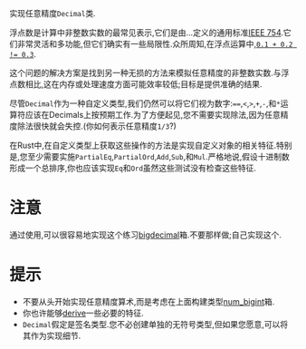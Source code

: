 实现任意精度`Decimal`类.

浮点数是计算中非整数实数的最常见表示,它们是由...定义的通用标准[IEEE 754](https://en.wikipedia.org/wiki/IEEE_754).它们非常灵活和多功能,但它们确实有一些局限性.众所周知,在浮点运算中,[`0.1 + 0.2 != 0.3`](http://0.30000000000000004.com/).

这个问题的解决方案是找到另一种无损的方法来模拟任意精度的非整数实数.与浮点数相比,这在内存或处理速度方面可能效率较低;目标是提供准确的结果.

尽管`Decimal`作为一种自定义类型,我们仍然可以将它们视为数字:`==`,`<`,`>`,`+`,`-`,和`*`运算符应该在Decimals上按预期工作.为了方便起见,您不需要实现除法,因为任意精度除法很快就会失控.(你如何表示任意精度`1/3`?)

在Rust中,在自定义类型上获取这些操作的方法是实现自定义对象的相关特征.特别是,您至少需要实施`PartialEq`,`PartialOrd`,`Add`,`Sub`,和`Mul`.严格地说,假设十进制数形成一个总排序,你也应该实现`Eq`和`Ord`虽然这些测试没有检查这些特征.

# 注意

通过使用,可以很容易地实现这个练习[bigdecimal](https://crates.io/crates/bigdecimal)箱.不要那样做;自己实现这个.

# 提示

-   不要从头开始实现任意精度算术,而是考虑在上面构建类型[num_bigint](https://crates.io/crates/num-bigint)箱.
-   你也许能够[derive](https://doc.rust-lang.org/book/appendix-03-derivable-traits.html)一些必要的特征.
-   `Decimal`假定是签名类型.您不必创建单独的无符号类型,但如果您愿意,可以将其作为实现细节.
